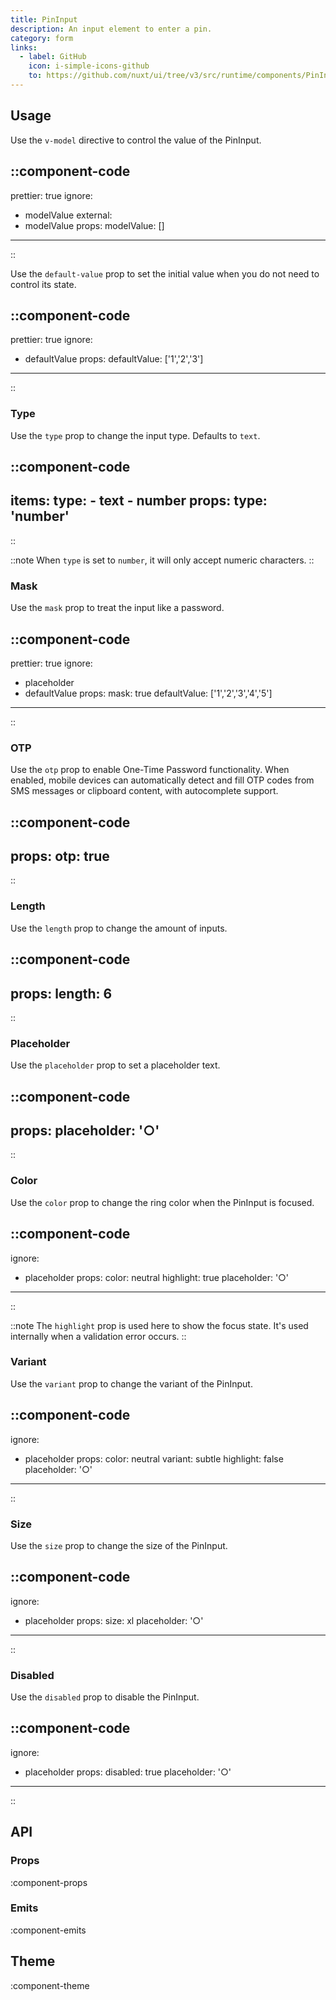 ```yaml
---
title: PinInput
description: An input element to enter a pin.
category: form
links:
  - label: GitHub
    icon: i-simple-icons-github
    to: https://github.com/nuxt/ui/tree/v3/src/runtime/components/PinInput.vue
---
```


## Usage

Use the `v-model` directive to control the value of the PinInput.

::component-code
---
prettier: true
ignore:
  - modelValue
external:
  - modelValue
props:
  modelValue: []
---
::

Use the `default-value` prop to set the initial value when you do not need to control its state.

::component-code
---
prettier: true
ignore:
  - defaultValue
props:
  defaultValue: ['1','2','3']
---
::

### Type

Use the `type` prop to change the input type. Defaults to `text`.

::component-code
---
items:
  type:
    - text
    - number
props:
  type: 'number'
---
::

::note
When `type` is set to `number`, it will only accept numeric characters.
::

### Mask

Use the `mask` prop to treat the input like a password.

::component-code
---
prettier: true
ignore:
  - placeholder
  - defaultValue
props:
  mask: true
  defaultValue: ['1','2','3','4','5']
---
::

### OTP

Use the `otp` prop to enable One-Time Password functionality. When enabled, mobile devices can automatically detect and fill OTP codes from SMS messages or clipboard content, with autocomplete support.

::component-code
---
props:
  otp: true
---
::

### Length

Use the `length` prop to change the amount of inputs.

::component-code
---
props:
  length: 6
---
::

### Placeholder

Use the `placeholder` prop to set a placeholder text.

::component-code
---
props:
  placeholder: '○'
---
::

### Color

Use the `color` prop to change the ring color when the PinInput is focused.

::component-code
---
ignore:
  - placeholder
props:
  color: neutral
  highlight: true
  placeholder: '○'
---
::

::note
The `highlight` prop is used here to show the focus state. It's used internally when a validation error occurs.
::

### Variant

Use the `variant` prop to change the variant of the PinInput.

::component-code
---
ignore:
  - placeholder
props:
  color: neutral
  variant: subtle
  highlight: false
  placeholder: '○'
---
::

### Size

Use the `size` prop to change the size of the PinInput.

::component-code
---
ignore:
  - placeholder
props:
  size: xl
  placeholder: '○'
---
::

### Disabled

Use the `disabled` prop to disable the PinInput.

::component-code
---
ignore:
  - placeholder
props:
  disabled: true
  placeholder: '○'
---
::

## API

### Props

:component-props

### Emits

:component-emits

## Theme

:component-theme
